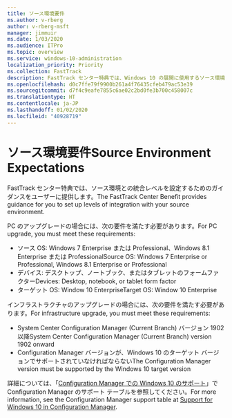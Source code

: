 ```yaml
---
title: ソース環境要件
ms.author: v-rberg
author: v-rberg-msft
manager: jimmuir
ms.date: 1/03/2020
ms.audience: ITPro
ms.topic: overview
ms.service: windows-10-administration
localization_priority: Priority
ms.collection: FastTrack
description: FastTrack センター特典では、Windows 10 の展開に使用するソース環境との統合レベルを設定するためのガイダンスをユーザーに提供します。
ms.openlocfilehash: d0c7ffe79f9900b261a4f76435cfeb479ac53e39
ms.sourcegitcommit: d7f4c9eafe7855c6ae02c2bd0fe3b700c458007c
ms.translationtype: HT
ms.contentlocale: ja-JP
ms.lasthandoff: 01/02/2020
ms.locfileid: "40928719"
---
```

# <a name="source-environment-expectations"></a><span data-ttu-id="3e418-103">ソース環境要件</span><span class="sxs-lookup"><span data-stu-id="3e418-103">Source Environment Expectations</span></span>

<span data-ttu-id="3e418-104">FastTrack センター特典では、ソース環境との統合レベルを設定するためのガイダンスをユーザーに提供します。</span><span class="sxs-lookup"><span data-stu-id="3e418-104">The FastTrack Center Benefit provides guidance for you to set up levels of integration with your source environment.</span></span>
  
<span data-ttu-id="3e418-105">PC のアップグレードの場合には、次の要件を満たす必要があります。</span><span class="sxs-lookup"><span data-stu-id="3e418-105">For PC upgrade, you must meet these requirements:</span></span>

- <span data-ttu-id="3e418-106">ソース OS: Windows 7 Enterprise または Professional、Windows 8.1 Enterprise または Professional</span><span class="sxs-lookup"><span data-stu-id="3e418-106">Source OS: Windows 7 Enterprise or Professional, Windows 8.1 Enterprise or Professional</span></span>
- <span data-ttu-id="3e418-107">デバイス: デスクトップ、ノートブック、またはタブレットのフォームファクター</span><span class="sxs-lookup"><span data-stu-id="3e418-107">Devices: Desktop, notebook, or tablet form factor</span></span>
- <span data-ttu-id="3e418-108">ターゲット OS: Window 10 Enterprise</span><span class="sxs-lookup"><span data-stu-id="3e418-108">Target OS: Window 10 Enterprise</span></span>

<span data-ttu-id="3e418-109">インフラストラクチャのアップグレードの場合には、次の要件を満たす必要があります。</span><span class="sxs-lookup"><span data-stu-id="3e418-109">For infrastructure upgrade, you must meet these requirements:</span></span>   

- <span data-ttu-id="3e418-110">System Center Configuration Manager (Current Branch) バージョン 1902 以降</span><span class="sxs-lookup"><span data-stu-id="3e418-110">System Center Configuration Manager (Current Branch) version 1902 onward</span></span> 
- <span data-ttu-id="3e418-111">Configuration Manager バージョンが、Windows 10 のターゲット バージョンでサポートされていなければならない</span><span class="sxs-lookup"><span data-stu-id="3e418-111">The Configuration Manager version must be supported by the Windows 10 target version</span></span>

<span data-ttu-id="3e418-112">詳細については、「[Configuration Manager での Windows 10 のサポート](https://docs.microsoft.com/sccm/core/plan-design/configs/support-for-windows-10)」で Configuration Manager のサポート テーブルを参照してください。</span><span class="sxs-lookup"><span data-stu-id="3e418-112">For more information, see the Configuration Manager support table at [Support for Windows 10 in Configuration Manager](https://docs.microsoft.com/sccm/core/plan-design/configs/support-for-windows-10).</span></span>
  

 